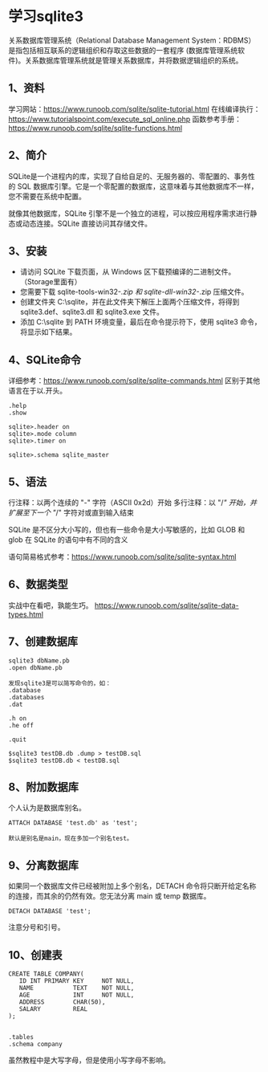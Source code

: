 # 学习sqlite3

关系数据库管理系统（Relational Database Management System：RDBMS）是指包括相互联系的逻辑组织和存取这些数据的一套程序 (数据库管理系统软件)。关系数据库管理系统就是管理关系数据库，并将数据逻辑组织的系统。

## 1、资料
学习网站：https://www.runoob.com/sqlite/sqlite-tutorial.html
在线编译执行：https://www.tutorialspoint.com/execute_sql_online.php
函数参考手册：https://www.runoob.com/sqlite/sqlite-functions.html

## 2、简介
SQLite是一个进程内的库，实现了自给自足的、无服务器的、零配置的、事务性的 SQL 数据库引擎。它是一个零配置的数据库，这意味着与其他数据库不一样，您不需要在系统中配置。

就像其他数据库，SQLite 引擎不是一个独立的进程，可以按应用程序需求进行静态或动态连接。SQLite 直接访问其存储文件。

## 3、安装
- 请访问 SQLite 下载页面，从 Windows 区下载预编译的二进制文件。（Storage里面有）
- 您需要下载 sqlite-tools-win32-*.zip 和 sqlite-dll-win32-*.zip 压缩文件。
- 创建文件夹 C:\sqlite，并在此文件夹下解压上面两个压缩文件，将得到 sqlite3.def、sqlite3.dll 和 sqlite3.exe 文件。
- 添加 C:\sqlite 到 PATH 环境变量，最后在命令提示符下，使用 sqlite3 命令，将显示如下结果。

## 4、SQLite命令
详细参考：https://www.runoob.com/sqlite/sqlite-commands.html
区别于其他语言在于以.开头。
```
.help
.show

sqlite>.header on
sqlite>.mode column
sqlite>.timer on

sqlite>.schema sqlite_master
```

## 5、语法
行注释：以两个连续的 "-" 字符（ASCII 0x2d）开始
多行注释：以 "/*" 开始，并扩展至下一个 "*/" 字符对或直到输入结束

SQLite 是不区分大小写的，但也有一些命令是大小写敏感的，比如 GLOB 和 glob 在 SQLite 的语句中有不同的含义

语句简易格式参考：https://www.runoob.com/sqlite/sqlite-syntax.html

## 6、数据类型
实战中在看吧，孰能生巧。
https://www.runoob.com/sqlite/sqlite-data-types.html

## 7、创建数据库
```
sqlite3 dbName.pb
.open dbName.pb

发现sqlite3是可以简写命令的，如：
.database
.databases
.dat

.h on
.he off

.quit

$sqlite3 testDB.db .dump > testDB.sql
$sqlite3 testDB.db < testDB.sql
```
## 8、附加数据库
个人认为是数据库别名。
```
ATTACH DATABASE 'test.db' as 'test';

默认是别名是main，现在多加一个别名test。
```

## 9、分离数据库
如果同一个数据库文件已经被附加上多个别名，DETACH 命令将只断开给定名称的连接，而其余的仍然有效。您无法分离 main 或 temp 数据库。

```
DETACH DATABASE 'test';
```

注意分号和引号。

## 10、创建表
```
CREATE TABLE COMPANY(
   ID INT PRIMARY KEY     NOT NULL,
   NAME           TEXT    NOT NULL,
   AGE            INT     NOT NULL,
   ADDRESS        CHAR(50),
   SALARY         REAL
);


.tables
.schema company
```

虽然教程中是大写字母，但是使用小写字母不影响。



































